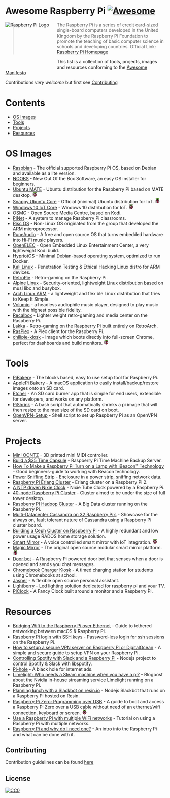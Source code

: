 ﻿# Awesome Raspberry Pi [![Awesome](https://cdn.rawgit.com/sindresorhus/awesome/d7305f38d29fed78fa85652e3a63e154dd8e8829/media/badge.svg)](https://github.com/sindresorhus/awesome)

<a href="https://www.raspberrypi.org"><img src="https://www.raspberrypi.org/wp-content/uploads/2012/03/raspberry-pi-logo.png" alt="Raspberry Pi Logo" align="left" style="margin-right: 25px" height=150></a>

> The Raspberry Pi is a series of credit card-sized single-board computers developed in the United Kingdom by the Raspberry Pi Foundation to promote the teaching of basic computer science in schools and developing countries. Official Link: [Raspberry Pi Homepage](https://raspberrypi.org)

This list is a collection of tools, projects, images and resources conforming to the [Awesome Manifesto](https://github.com/sindresorhus/awesome/blob/master/awesome.md)

Contributions *very welcome* but first see [Contributing](#contributing)

# Contents
* [OS Images](#os-images)
* [Tools](#tools)
* [Projects](#projects)
* [Resources](#resources)

# OS Images
* [Raspbian](https://www.raspberrypi.org/downloads/raspbian/) - The official supported Raspberry Pi OS, based on Debian and available as a lite version.
* [NOOBS](https://www.raspberrypi.org/downloads/noobs/) - New Out Of the Box Software, an easy OS installer for beginners.
* [Ubuntu MATE](https://ubuntu-mate.org/raspberry-pi/) - Ubuntu distribution for the Raspberry Pi based on MATE desktop. ![Supports Raspberry Pi 2+](/media/badges/rpi-2+.png)
* [Snappy Ubuntu Core](https://developer.ubuntu.com/en/snappy/start/raspberry-pi-2/) - Official (minimal) Ubuntu distribution for IoT. ![Supports Raspberry Pi 2+](/media/badges/rpi-2+.png)
* [Windows 10 IoT Core](https://developer.microsoft.com/nl-nl/windows/iot/Downloads.htm) - Windows 10 distribution for IoT. ![Supports Raspberry Pi 2+](/media/badges/rpi-2+.png)
* [OSMC](https://osmc.tv/) - Open Source Media Centre, based on Kodi.
* [PiNet](http://pinet.org.uk/) - A system to manage Raspberry Pi classrooms.
* [Risc OS](https://www.riscosopen.org/content/downloads/raspberry-pi) - Non-Linux OS originated from the group that developed the ARM microprocessor.
* [RuneAudio](http://www.runeaudio.com/) - A free and open source OS that turns embedded hardware into Hi-Fi music players.
* [OpenELEC](http://openelec.tv/) - Open Embedded Linux Entertainment Center, a very lightweight Kodi build.
* [HypriotOS](http://blog.hypriot.com/about/) - Minimal Debian-based operating system, optimized to run Docker.
* [Kali Linux](https://www.offensive-security.com/kali-linux-arm-images/) - Penetration Testing & Ethical Hacking Linux distro for ARM devices.
* [RetroPie](https://retropie.org.uk/) - Retro-gaming on the Raspberry Pi.
* [Alpine Linux](https://wiki.alpinelinux.org/wiki/Raspberry_Pi) - Security-oriented, lightweight Linux distribution based on musl libc and busybox.
* [Arch Linux ARM](https://archlinuxarm.org/) - a lightweight and flexible Linux distribution that tries to Keep It Simple.
* [Volumio](https://volumio.org/) - a headless audiophile music player, designed to play music with the highest possible fidelity.
* [Recalbox](https://www.recalbox.com) - Lighter weight retro-gaming and media center on the Raspberry Pi.
* [Lakka](http://lakka.tv) - Retro-gaming on the Raspberry Pi built entirely on RetroArch.
* [RasPlex](http://www.rasplex.com/) - A Plex client for the Raspberry Pi.
* [chilipie-kiosk](https://github.com/futurice/chilipie-kiosk) - Image which boots directly into full-screen Chrome, perfect for dashboards and build monitors. ![Supports Raspberry Pi 2+](/media/badges/rpi-2+.png)

# Tools
* [PiBakery](http://www.pibakery.org/) - The blocks based, easy to use setup tool for Raspberry Pi.
* [ApplePi Bakery](http://www.tweaking4all.com/software/macosx-software/macosx-apple-pi-baker/) - A macOS application to easily  install/backup/restore images onto an SD card.
* [Etcher](https://www.etcher.io/) - An SD card burner app that is simple for end users, extensible for developers, and works on any platform.
* [PiShrink](https://github.com/Drewsif/PiShrink/) - A bash script that automatically shrinks a pi image that will then resize to the max size of the SD card on boot.
* [OpenVPN-Setup](https://github.com/StarshipEngineer/OpenVPN-Setup) - Shell script to set up Raspberry Pi as an OpenVPN server.

# Projects
* [Mini OONTZ](https://cdn-learn.adafruit.com/downloads/pdf/mini-oontz-3d-printed-midi-controller.pdf) - 3D printed mini MIDI controller.
* [Build a $35 Time Capsule](https://raymii.org/s/articles/Build_a_35_dollar_Time_Capsule_-_Raspberry_Pi_Time_Machine.html) - Raspberry Pi Time Machine Backup Server.
* [How To Make a Raspberry Pi Turn on a Lamp with iBeacon™ Technology](http://developer.radiusnetworks.com/2014/04/27/how-to-make-a-raspberry-pi-turn-on-a-lamp-with-an-ibeacon.html) - Good beginners-guide to working with Beacon technology.
* [Power Sniffing Strip](https://gnurds.com/index.php/2012/10/02/raspberry-pi-power-strip/) - Enclosure in a power strip, sniffing network data.
* [Raspberry Pi Erlang Cluster](https://medium.com/@pieterjan_m/erlang-pi2-arm-cluster-vs-xeon-vm-40871d35d356#.bpao66cm8) - Erlang cluster on a Raspberry Pi 2.
* [A NTP driven Nixie Clock](http://www.mjoldfield.com/atelier/2012/08/ntp-nixie.html) - Nixie Tube Clock powered by a Raspberry Pi.
* [40-node Raspberry Pi Cluster](http://hackaday.com/2014/02/17/40-node-raspi-cluster/) - Cluster aimed to be under the size of full tower desktop.
* [Raspberry PI Hadoop Cluster](http://www.widriksson.com/raspberry-pi-hadoop-cluster/) - A Big Data cluster running on the Raspberry Pi.
* [Multi-Datacenter Cassandra on 32 Raspberry Pi’s](http://www.datastax.com/dev/blog/32-node-raspberry-pi-cassandra-cluster) - Showcase for the always on, fault tolerant nature of Cassandra using a Raspberry Pi cluster board.
* [Building a Ceph Cluster on Raspberry Pi](http://bryanapperson.com/blog/the-definitive-guide-ceph-cluster-on-raspberry-pi/) - A highly redundant and low power usage RADOS home storage solution.
* [Smart Mirror](https://github.com/evancohen/smart-mirror) - A voice controlled smart mirror with IoT integration. ![Supports Raspberry Pi 2+](/media/badges/rpi-2+.png)
* [Magic Mirror](http://magicmirror.builders) - The original open source modular smart mirror platform. ![Supports Raspberry Pi 2+](/media/badges/rpi-2+.png)
* [Door bot](https://blog.haschek.at/post/f31aa) - A Raspberry Pi powered door bot that senses when a door is opened and sends you chat messages.
* [Chromebook Charger Kiosk](https://www.reddit.com/r/raspberry_pi/comments/53nj1z/chromebook_charger_kiosk_last_minute_charge_for/) - A timed charging station for students using Chromebooks at school.
* [Jasper](https://jasperproject.github.io/) - A flexible open source personal assistant.
* [Lightberry](https://lightberry.eu) - Led lighting solution dedicated for raspberry pi and your TV.
* [PiClock](https://github.com/n0bel/PiClock) - A Fancy Clock built around a monitor and a Raspberry Pi.

# Resources
* [Bridging Wifi to the Raspberry Pi over Ethernet](https://blog.thibmaekelbergh.be/2015/02/16/bridging-wifi-to-the-raspberry-pi-over-ethernet.html) - Guide to tethered networking between macOS & Raspberry Pi.
* [Raspberry Pi login with SSH keys](https://blog.thibmaekelbergh.be/2015/05/07/raspberry-pi-login-with-ssh-keys.html) - Password-less login for ssh sessions on the Raspberry Pi.
* [How to setup a secure VPN server on Raspberry Pi or DigitalOcean](http://blog.hsp.dk/how-to-setup-vpn-server-on-raspberry-pi-or-digitalocean/) - A simple and secure guide to setup VPN on your Raspberry Pi.
* [Controlling Spotify with Slack and a Raspberry Pi](https://thesocietea.org/2016/03/controlling-spotify-with-slack-and-a-raspberry-pi/) - Nodejs project to control Spotify & Slack with libspotify.
* [Pi-hole](https://pi-hole.net/) - A black hole for internet ads.
* [Limelight: Who needs a Steam machine when you have a pi?](https://www.raspberrypi.org/blog/limelight-who-needs-a-steam-machine-when-you-have-a-pi/) - Blogpost about the Nvidia in-house streaming service Limelight running on a Raspberry Pi.
* [Planning lunch with a Slackbot on resin.io](https://resin.io/blog/planning-lunch-with-a-slackbot-on-resin-io/) - Nodejs Slackbot that runs on a Raspberry Pi hosted on Resin.
* [Raspberry Pi Zero: Programming over USB](http://blog.gbaman.info/?p=791) - A guide to boot and access a Raspberry Pi Zero over a USB cable without need of an ethernet/wifi connection, keyboard or screen. ![Supports Raspberry Pi Zero](/media/badges/rpi-0.png)
* [Use a Raspberry Pi with multiple WiFi networks](https://www.mikestreety.co.uk/blog/use-a-raspberry-pi-with-multiple-wifi-networks) - Tutorial on using a Raspberry Pi with multiple networks.
* [Raspberry Pi and why do I need one?](https://www.liquidlight.co.uk/blog/article/raspberry-pi-what-is-it-and-why-do-i-need-one/) - An intro into the Raspberry Pi and what can be done with it.

## Contributing
Contribution guidelines can be found [here](/CONTRIBUTING.md)

## License
[![CC0](http://mirrors.creativecommons.org/presskit/buttons/88x31/svg/cc-zero.svg)](https://creativecommons.org/publicdomain/zero/1.0/)

